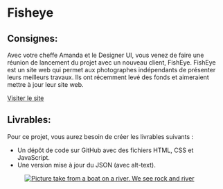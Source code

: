 <h1>Fisheye</h1>
<h2>Consignes:</h2>
<p>Avec votre cheffe Amanda et le Designer UI, vous venez de faire une réunion de lancement du projet avec un nouveau client, FishEye. FishEye est un site web qui permet aux photographes indépendants de présenter leurs meilleurs travaux. Ils ont récemment levé des fonds et aimeraient mettre à jour leur site web.</p>

<a href="https://willy-tec.github.io/WastiauxWilliam_06_17022021/">Visiter le site</a>
<h2>Livrables:</h2>
<p>Pour ce projet, vous aurez besoin de créer les livrables suivants :
<ul>
  <li>Un dépôt de code sur GitHub avec des fichiers HTML, CSS et JavaScript.</li>
  <li>Une version mise à jour du JSON (avec alt-text).</li>
</ul>
</p>

 <div class="c-media">
	<figure class="o-skeleton o-skeleton--horizontal u-relative">
		<a class="u-block u-size-full u-absolute u-left u-top" href="#">
			<img decoding="async" referrerpolicy="no-referrer" class="u-size-full" src="https://willy-tec.github.io/WastiauxWilliam_06_17022021/assets/image/full-size/Nabeel/Travel_Boat_Wanderer.jpg" loading="lazy" alt="Picture take from a boat on a river. We see rock and river">
		</a>
	</figure>
</div>